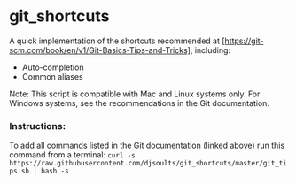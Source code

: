 # git_shortcuts

A quick implementation of the shortcuts recommended at [https://git-scm.com/book/en/v1/Git-Basics-Tips-and-Tricks], including:
- Auto-completion
- Common aliases

Note: This script is compatible with Mac and Linux systems only. For Windows systems, see the recommendations in the Git documentation.

### Instructions:
To add all commands listed in the Git documentation (linked above) run this command from a terminal:
`curl -s https://raw.githubusercontent.com/djsoults/git_shortcuts/master/git_tips.sh | bash -s`
